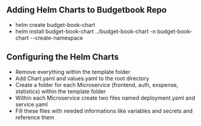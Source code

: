 ## Adding Helm Charts to Budgetbook Repo
- helm create budget-book-chart
- helm install budget-book-chart ../budget-book-chart -n budget-book-chart --create-namespace

## Configuring the Helm Charts
- Remove everything within the template folder
- Add Chart.yaml and values.yaml to the root directory
- Create a folder for each Microservice (frontend, auth, exspense, statistics) within the template folder
- Within each Microservice create two files named deployment.yaml and service.yaml
- Fill these files with needed informations like variables and secrets and reference them
